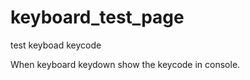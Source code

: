 keyboard_test_page
==================

test keyboad keycode

When keyboard keydown show the keycode in console.
